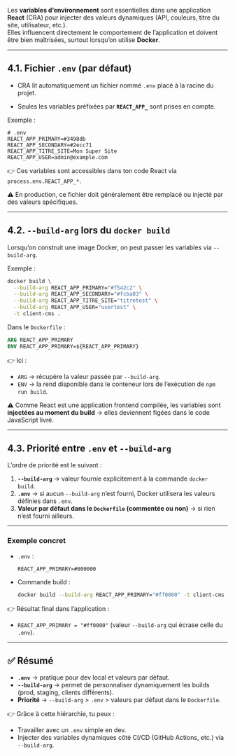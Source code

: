 


Les **variables d’environnement** sont essentielles dans une application **React** (CRA) pour injecter des valeurs dynamiques (API, couleurs, titre du site, utilisateur, etc.).  
Elles influencent directement le comportement de l’application et doivent être bien maîtrisées, surtout lorsqu’on utilise **Docker**.

---

## 4.1. Fichier `.env` (par défaut)

- CRA lit automatiquement un fichier nommé `.env` placé à la racine du projet.
    
- Seules les variables préfixées par **`REACT_APP_`** sont prises en compte.
    

Exemple :

```env
# .env
REACT_APP_PRIMARY=#3498db
REACT_APP_SECONDARY=#2ecc71
REACT_APP_TITRE_SITE=Mon Super Site
REACT_APP_USER=admin@example.com
```

👉 Ces variables sont accessibles dans ton code React via `process.env.REACT_APP_*`.

⚠️ En production, ce fichier doit généralement être remplacé ou injecté par des valeurs spécifiques.

---

## 4.2. `--build-arg` lors du `docker build`

Lorsqu’on construit une image Docker, on peut passer les variables via `--build-arg`.

Exemple :

```bash
docker build \
  --build-arg REACT_APP_PRIMARY="#f542c2" \
  --build-arg REACT_APP_SECONDARY="#fcba03" \
  --build-arg REACT_APP_TITRE_SITE="titretest" \
  --build-arg REACT_APP_USER="usertest" \
  -t client-cms .
```

Dans le `Dockerfile` :

```dockerfile
ARG REACT_APP_PRIMARY
ENV REACT_APP_PRIMARY=${REACT_APP_PRIMARY}
```

👉 Ici :

- `ARG` → récupère la valeur passée par `--build-arg`.
- `ENV` → la rend disponible dans le conteneur lors de l’exécution de `npm run build`.
    

⚠️ Comme React est une application frontend compilée, les variables sont **injectées au moment du build** → elles deviennent figées dans le code JavaScript livré.

---

## 4.3. Priorité entre `.env` et `--build-arg`

L’ordre de priorité est le suivant :

1. **`--build-arg`** → valeur fournie explicitement à la commande `docker build`.
2. **`.env`** → si aucun `--build-arg` n’est fourni, Docker utilisera les valeurs définies dans `.env`.
3. **Valeur par défaut dans le `Dockerfile` (commentée ou non)** → si rien n’est fourni ailleurs.
    

---

### Exemple concret

- `.env` :
    ```env
    REACT_APP_PRIMARY=#000000
    ```
    
- Commande build :
    ```bash
    docker build --build-arg REACT_APP_PRIMARY="#ff0000" -t client-cms .
    ```
    

👉 Résultat final dans l’application :
- `REACT_APP_PRIMARY = "#ff0000"` (valeur `--build-arg` qui écrase celle du `.env`).
    

---

## ✅ Résumé

- **`.env`** → pratique pour dev local et valeurs par défaut.
- **`--build-arg`** → permet de personnaliser dynamiquement les builds (prod, staging, clients différents).
- **Priorité** → `--build-arg` > `.env` > valeurs par défaut dans le `Dockerfile`.

👉 Grâce à cette hiérarchie, tu peux :
- Travailler avec un `.env` simple en dev.
- Injecter des variables dynamiques côté CI/CD (GitHub Actions, etc.) via `--build-arg`.
    

